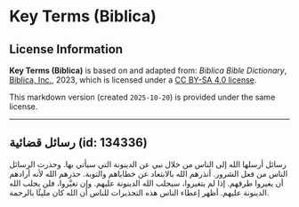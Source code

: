 # Key Terms (Biblica)

## License Information

**Key Terms (Biblica)** is based on and adapted from: _Biblica Bible Dictionary_, [Biblica, Inc.](https://www.biblica.com/), 2023, which is licensed under a [CC BY-SA 4.0 license](https://creativecommons.org/licenses/by-sa/4.0/legalcode.en).

This markdown version (created `2025-10-20`) is provided under the same license.



--------------------------------

## رسائل قضائية (id: 134336)

رسائل أرسلها الله إلى الناس من خلال نبي عن الدينونة التي سيأتي بها. وحذرت الرسائل الناس من فعل الشرور. أنذرهم الله بالابتعاد عن خطاياهم والتوبة. حذرهم الله لأنه أرادهم أن يغيروا طرقهم. إذا لم يتغيروا، سيجلب الله الدينونة عليهم. وإن تغيَّروا، فلن يجلب الله الدينونة عليهم. أظهر إعطاء الناس هذه التحذيرات للناس أن الله كان مليئًا بالرحمة.


